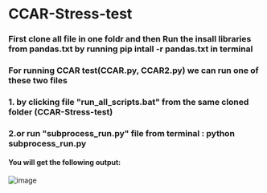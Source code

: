 # CCAR-Stress-test

### First clone all file in one foldr and then Run the insall libraries from pandas.txt by running pip intall -r pandas.txt in terminal
### For running CCAR test(CCAR.py, CCAR2.py) we can run one of these two files
###      1. by clicking file "run_all_scripts.bat" from the same cloned folder (CCAR-Stress-test) 
###      2.or run "subprocess_run.py" file from terminal : python subprocess_run.py 

#### You will get the following output: 
![image](https://github.com/user-attachments/assets/2e4ca505-3a35-426f-8c42-08f5ffcb557e)
